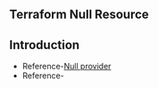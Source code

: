 ## Terraform Null Resource
## Introduction
- Reference-[Null provider](https://registry.terraform.io/providers/hashicorp/null/latest/docs)
- Reference-